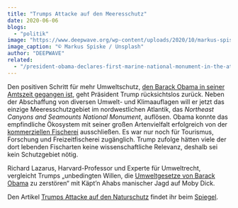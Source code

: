 ```yaml
---
title: "Trumps Attacke auf den Meeresschutz"
date: 2020-06-06
blogs: 
  - "politik"
image: "https://www.deepwave.org/wp-content/uploads/2020/10/markus-spiske-pKx_zEJSIr0-unsplash-scaled.jpg"
image_caption: "© Markus Spiske / Unsplash"
author: "DEEPWAVE"
related: 
  - "/president-obama-declares-first-marine-national-monument-in-the-atlantic-ocean/"
---
```


Den positiven Schritt für mehr Umweltschutz, [den Barack Obama in seiner Amtszeit gegangen ist](https://www.deepwave.org/president-obama-declares-first-marine-national-monument-in-the-atlantic-ocean/), geht Präsident Trump rücksichtslos zurück. Neben der Abschaffung von diversen Umwelt- und Klimaauflagen will er jetzt das einzige Meeresschutzgebiet im nordwestlichen Atlantik, das _Northeast Canyons and Seamounts National Monument_, auflösen. Obama konnte das empfindliche Ökosystem mit seiner großen Artenvielfalt erfolgreich von der [kommerziellen Fischerei](https://www.deepwave.org/die-ozeane/überfischung/) ausschließen. Es war nur noch für Tourismus, Forschung und Freizeitfischerei zugänglich. Trump zufolge hätten viele der dort lebenden Fischarten keine wissenschaftliche Relevanz, deshalb sei kein Schutzgebiet nötig.

Richard Lazarus, Harvard-Professor und Experte für Umweltrecht, vergleicht Trumps „unbedingten Willen, die [Umweltgesetze von Barack Obama](https://www.greenpeace-magazin.de/leseecke/das-andere-amerika) zu zerstören“ mit Käpt’n Ahabs manischer Jagd auf Moby Dick.

Den Artikel [Trumps Attacke auf den Naturschutz](https://www.spiegel.de/wissenschaft/natur/trumps-attacke-auf-den-naturschutz-a-e57ff4f7-467a-44ba-a308-486a94f745ac) findet ihr beim [Spiegel](https://www.spiegel.de/).
